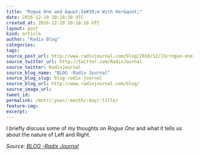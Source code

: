 ```yaml
---
title: "Rogue One and &quot;I&#39;m With Her&quot;"
date: 2016-12-19 20:18:18 UTC
created_at: 2016-12-19 20:18:18 UTC
layout: post
kind: article
author: "Radix Blog"
categories: 
tags: 
source_post_url: http://www.radixjournal.com/blog/2016/12/19/rogue-one-and-im-with-her
source_twitter_url: http://twitter.com/RadixJournal
source_twitter: RadixJournal
source_blog_name: "BLOG -Radix Journal"
source_blog_slug: blog-radix-journal
source_blog_url: http://www.radixjournal.com/blog/
source_image_url: 
tweet_id:
permalink: /mntr/:year/:month/:day/:title/
feature-img: 
excerpt:
---
```

<p>I briefly discuss some of my thoughts on <em>Rogue One</em> and what it tells us about the nature of Left and Right.</p>

<div class="">
    <i>Source: <a href="http://www.radixjournal.com/blog/">BLOG -Radix Journal</a></i>
</div>
